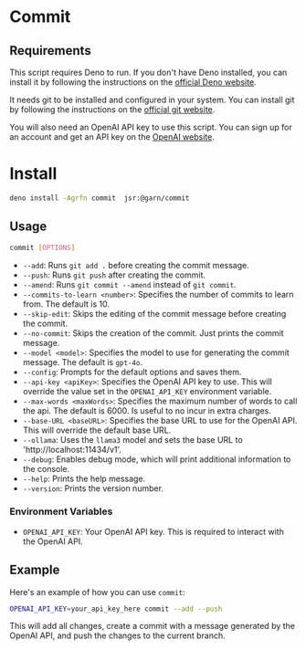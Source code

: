 # Commit

## Requirements

This script requires Deno to run. If you don't have Deno installed, you can
install it by following the instructions on the
[official Deno website](https://deno.land/).

It needs git to be installed and configured in your system. You can install git
by following the instructions on the
[official git website](https://git-scm.com/).

You will also need an OpenAI API key to use this script. You can sign up for an
account and get an API key on the
[OpenAI website](https://platform.openai.com/).

# Install

```sh
deno install -Agrfn commit  jsr:@garn/commit
```

## Usage

```sh
commit [OPTIONS]
```

- `--add`: Runs `git add .` before creating the commit message.
- `--push`: Runs `git push` after creating the commit.
- `--amend`: Runs `git commit --amend` instead of `git commit`.
- `--commits-to-learn <number>`: Specifies the number of commits to learn from.
  The default is 10.
- `--skip-edit`: Skips the editing of the commit message before creating the
  commit.
- `--no-commit`: Skips the creation of the commit. Just prints the commit
  message.
- `--model <model>`: Specifies the model to use for generating the commit
  message. The default is `gpt-4o`.
- `--config`: Prompts for the default options and saves them.
- `--api-key <apiKey>`: Specifies the OpenAI API key to use. This will override
  the value set in the `OPENAI_API_KEY` environment variable.
- `--max-words <maxWords>`: Specifies the maximum number of words to call the
  api. The default is 6000. Is useful to no incur in extra charges.
- `--base-URL <baseURL>`: Specifies the base URL to use for the OpenAI API. This
  will override the default base URL.
- `--ollama`: Uses the `llama3` model and sets the base URL to
  'http://localhost:11434/v1'.
- `--debug`: Enables debug mode, which will print additional information to the
  console.
- `--help`: Prints the help message.
- `--version`: Prints the version number.

### Environment Variables

- `OPENAI_API_KEY`: Your OpenAI API key. This is required to interact with the
  OpenAI API.

## Example

Here's an example of how you can use `commit`:

```sh
OPENAI_API_KEY=your_api_key_here commit --add --push
```

This will add all changes, create a commit with a message generated by the
OpenAI API, and push the changes to the current branch.
